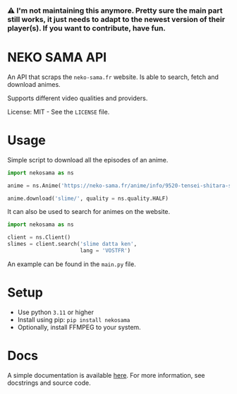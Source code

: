 ### ⚠️ I'm not maintaining this anymore. Pretty sure the main part still works, it just needs to adapt to the newest version of their player(s). If you want to contribute, have fun.

# NEKO SAMA API

An API that scraps the `neko-sama.fr` website.
Is able to search, fetch and download animes.

Supports different video qualities and providers.

License: MIT - See the `LICENSE` file.

# Usage

Simple script to download all the episodes of an anime.
```python
import nekosama as ns

anime = ns.Anime('https://neko-sama.fr/anime/info/9520-tensei-shitara-slime-datta-ken_vostfr')

anime.download('slime/', quality = ns.quality.HALF)
```

It can also be used to search for animes on the website.
```python
import nekosama as ns

client = ns.Client()
slimes = client.search('slime datta ken',
                       lang = 'VOSTFR')
```

An example can be found in the `main.py` file.

# Setup

- Use python `3.11` or higher
- Install using pip: `pip install nekosama`
- Optionally, install FFMPEG to your system.

# Docs

A simple documentation is available [here](https://github.com/Egsagon/neko-sama-api/blob/master/doc.md).
For more information, see docstrings and source code.

